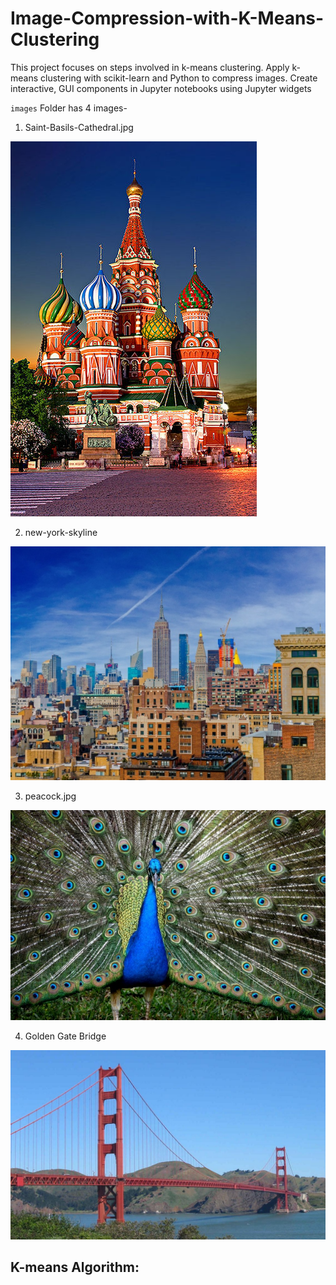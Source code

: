 # Image-Compression-with-K-Means-Clustering
This project focuses on  steps involved in k-means clustering. Apply k-means clustering with scikit-learn and Python to compress images. Create interactive, GUI components in Jupyter notebooks using Jupyter widgets

`images` Folder has 4 images-
1. Saint-Basils-Cathedral.jpg 

![](https://github.com/pandey-parth/Image-Compression-with-K-Means-Clustering/blob/master/images/1-Saint-Basils-Cathedral.jpg)

2. new-york-skyline

![](https://github.com/pandey-parth/Image-Compression-with-K-Means-Clustering/blob/master/images/2-new-york-skyline.jpg)

3. peacock.jpg

![](https://github.com/pandey-parth/Image-Compression-with-K-Means-Clustering/blob/master/images/3-peacock.jpg)

4. Golden Gate Bridge

![](https://github.com/pandey-parth/Image-Compression-with-K-Means-Clustering/blob/master/images/4-GoldenGateBridge.jpg)

## **K-means Algorithm**:



